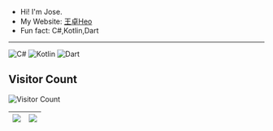 - Hi! I'm Jose.
- My Website: [王卓Heo](https://blog.wzsco.top/)
- Fun fact: C#,Kotlin,Dart

---

![C#](https://img.shields.io/badge/C%23-%239400D3) ![Kotlin](https://img.shields.io/badge/Kotlin-%23DCD0FF) ![Dart](https://img.shields.io/badge/Dart-%236495ED)


## Visitor Count
![Visitor Count](https://profile-counter.glitch.me/wleelw/count.svg)

|   <img src="https://github-readme-stats.vercel.app/api?username=wleelw&show_icons=true&hide_border=true&theme=chartreuse-dark" >   |   <img src="https://github-readme-stats.vercel.app/api?username=wleelw&show_icons=true&hide_border=true&theme=highcontrast" >   |
| ---- | ---- |
